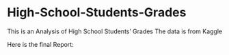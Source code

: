 # High-School-Students-Grades

This is an Analysis of High School Students’ Grades
The data is from Kaggle

Here is the final Report: 
